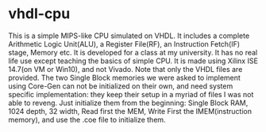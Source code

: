 # vhdl-cpu
This is a simple MIPS-like CPU simulated on VHDL. It includes a complete Arithmetic Logic Unit(ALU), a Register File(RF), an Instruction Fetch(IF) stage, Memory etc. 
It is developed for a class at my university. It has no real life use except teaching the basics of simple CPU. It is made using Xilinx ISE 14.7(on VM or Win10), and not Vivado.
Note that only the VHDL files are provided. The two Single Block memories we were asked to implement using Core-Gen can not be initialized on their own, and need system specific implementation: they keep their setup in a myriad of files I was not able to reveng. Just initialize them from the beginning: Single Block RAM, 1024 depth, 32 width, Read first the MEM, Write First the IMEM(instruction memory), and use the .coe file to initialize them.

